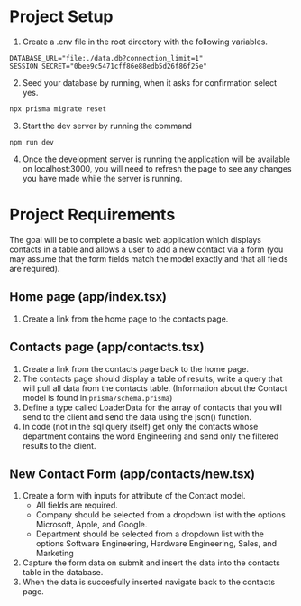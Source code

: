 # Project Setup

1. Create a .env file in the root directory with the following variables.
```
DATABASE_URL="file:./data.db?connection_limit=1"
SESSION_SECRET="0bee9c5471cff86e88edb5d26f86f25e"
```

2. Seed your database by running, when it asks for confirmation select yes.
```
npx prisma migrate reset
```

3. Start the dev server by running the command
```
npm run dev
```

4. Once the development server is running the application will be available on localhost:3000, you will need to refresh the page to see any changes you have made while the server is running.

# Project Requirements
The goal will be to complete a basic web application which displays contacts in a table and allows a user to add a new contact via a form (you may assume that the form fields match the model exactly and that all fields are required).

## Home page (app/index.tsx)
1. Create a link from the home page to the contacts page.

## Contacts page (app/contacts.tsx)
1. Create a link from the contacts page back to the home page.
2. The contacts page should display a table of results, write a query that will pull all data from the contacts table. (Information about the Contact model is found in `prisma/schema.prisma`)
3. Define a type called LoaderData for the array of contacts that you will send to the client and send the data using the json() function.
4. In code (not in the sql query itself) get only the contacts whose department contains the word Engineering and send only the filtered results to the client.

## New Contact Form (app/contacts/new.tsx)
1. Create a form with inputs for attribute of the Contact model.
    * All fields are required.
    * Company should be selected from a dropdown list with the options Microsoft, Apple, and Google.
    * Department should be selected from a dropdown list with the options Software Engineering, Hardware Engineering, Sales, and Marketing
2. Capture the form data on submit and insert the data into the contacts table in the database.
3. When the data is succesfully inserted navigate back to the contacts page. 
